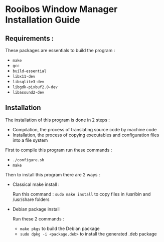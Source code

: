 # Rooibos Window Manager Installation Guide

## Requirements :

These packages are essentials to build the program :
-   `make`
-   `gcc`
-   `build-essential`
-   `libx11-dev`
-   `libsqlite3-dev`
-   `libgdk-pixbuf2.0-dev`
-   `libasound2-dev`

## Installation

The installation of this program is done in 2 steps :
-   Compilation, the process of translating source code by machine code
-   Installation, the process of copying executables and configuration files into a file system

First to compile this program run these commands :

-   `./configure.sh`
-   `make`

Then to install this program there are 2 ways :

-   Classical make install :

    Run this command : `sudo make install` to copy files in /usr/bin and /usr/share folders

-   Debian package install

    Run these 2 commands :
    -   `make pkgs` to build the Debian package
    -   `sudo dpkg -i <package.deb>` to install the generated .deb package

